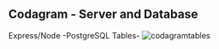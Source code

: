 ## Codagram - Server and Database
Express/Node -PostgreSQL
Tables-
![codagramtables](https://user-images.githubusercontent.com/65080348/123535431-f7012d80-d6e0-11eb-92c3-e29b6ec5e125.png)
